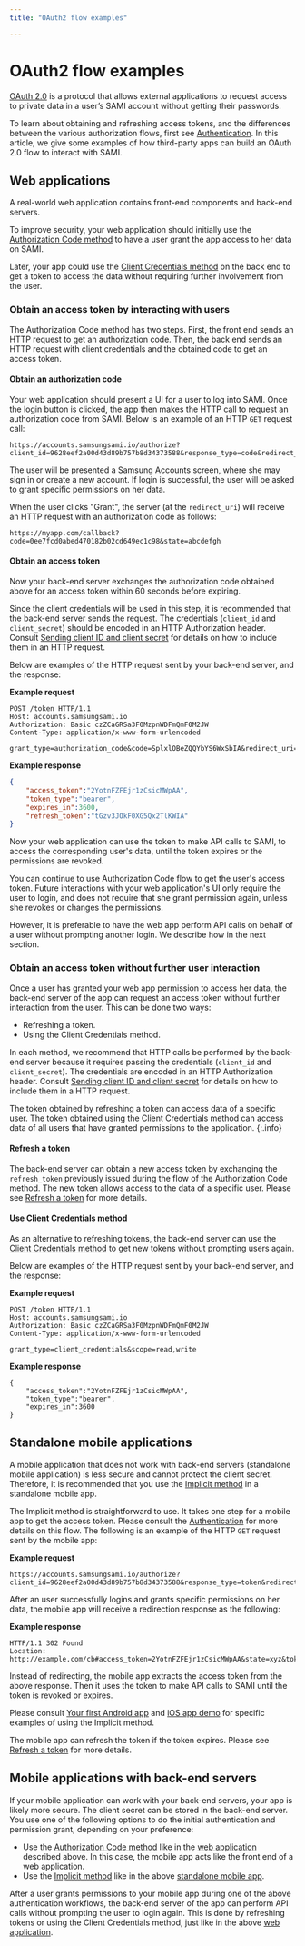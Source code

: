 ```yaml
---
title: "OAuth2 flow examples"

---
```


# OAuth2 flow examples 

[OAuth 2.0](http://tools.ietf.org/html/draft-ietf-oauth-v2-23) is a protocol that allows external applications to request access to private data in a user’s SAMI account without getting their passwords. 

To learn about obtaining and refreshing access tokens, and the differences between the various authorization flows, first see [Authentication](/sami/sami-documentation/authentication.html). In this article, we give some examples of how third-party apps can build an OAuth 2.0 flow to interact with SAMI.

## Web applications

A real-world web application contains front-end components and back-end servers. 

To improve security, your web application should initially use the [Authorization Code method](/sami/sami-documentation/authentication.html#authorization-code-method) to have a user grant the app access to her data on SAMI. 

Later, your app could use the [Client Credentials method](/sami/sami-documentation/authentication.html#client-credentials-method) on the back end to get a token to access the data without requiring further involvement from the user.

### Obtain an access token by interacting with users

The Authorization Code method has two steps. First, the front end sends an HTTP request to get an authorization code. Then, the back end sends an HTTP request with client credentials and the obtained code to get an access token. 

#### Obtain an authorization code

Your web application should present a UI for a user to log into SAMI. Once the login button is clicked, the app then makes the HTTP call to request an authorization code from SAMI. Below is an example of an HTTP `GET` request call:

    https://accounts.samsungsami.io/authorize?client_id=9628eef2a00d43d89b757b8d34373588&response_type=code&redirect_uri=https://myapp.com/callback&state=abcdefgh&scope=read,write

The user will be presented a Samsung Accounts screen, where she may sign in or create a new account. If login is successful, the user will be asked to grant specific permissions on her data.

When the user clicks "Grant", the server (at the `redirect_uri`) will receive an HTTP request with an authorization code as follows:

    https://myapp.com/callback?code=0ee7fcd0abed470182b02cd649ec1c98&state=abcdefgh

#### Obtain an access token

Now your back-end server exchanges the authorization code obtained above for an access token within 60 seconds before expiring. 

Since the client credentials will be used in this step, it is recommended that the back-end server sends the request. The credentials (`client_id` and `client_secret`) should be encoded in an HTTP Authorization header. Consult [Sending client ID and client secret](/sami/sami-documentation/authentication.html#sending-clientid-and-clientsecret) for details on how to include them in an HTTP request. 

Below are examples of the HTTP request sent by your back-end server, and the response:

**Example request** 

~~~
POST /token HTTP/1.1
Host: accounts.samsungsami.io
Authorization: Basic czZCaGRSa3F0MzpnWDFmQmF0M2JW
Content-Type: application/x-www-form-urlencoded

grant_type=authorization_code&code=SplxlOBeZQQYbYS6WxSbIA&redirect_uri=https://myapp.com/callback&state=abcdefgh&scope=read,write
~~~

**Example response** 

~~~~json
{
    "access_token":"2YotnFZFEjr1zCsicMWpAA",
    "token_type":"bearer",
    "expires_in":3600,
    "refresh_token":"tGzv3JOkF0XG5Qx2TlKWIA"
}
~~~~

Now your web application can use the token to make API calls to SAMI, to access the corresponding user's data, until the token expires or the permissions are revoked.

You can continue to use Authorization Code flow to get the user's access token. Future interactions with your web application's UI only require the user to login, and does not require that she grant permission again, unless she revokes or changes the permissions.

However, it is preferable to have the web app perform API calls on behalf of a user without prompting another login. We describe how in the next section.

### Obtain an access token without further user interaction

Once a user has granted your web app permission to access her data, the back-end server of the app can request an access token without further interaction from the user. This can be done two ways: 

- Refreshing a token. 
- Using the Client Credentials method. 

In each method, we recommend that HTTP calls be performed by the back-end server because it requires passing the credentials (`client_id` and `client_secret`). The credentials are encoded in an HTTP Authorization header. Consult [Sending client ID and client secret](/sami/sami-documentation/authentication.html#sending-clientid-and-clientsecret) for details on how to include them in a HTTP request.

The token obtained by refreshing a token can access data of a specific user. The token obtained using the Client Credentials method can access data of all users that have granted permissions to the application.
{:.info}

#### Refresh a token

The back-end server can obtain a new access token by exchanging the `refresh_token` previously issued during the flow of the Authorization Code method. The new token allows access to the data of a specific user. Please see [Refresh a token](/sami/sami-documentation/authentication.html#refresh-a-token) for more details.

#### Use Client Credentials method

As an alternative to refreshing tokens, the back-end server can use the [Client Credentials method](/sami/sami-documentation/authentication.html#client-credentials-method) to get new tokens without prompting users again. 

Below are examples of the HTTP request sent by your back-end server, and the response:

**Example request**

~~~ 
POST /token HTTP/1.1
Host: accounts.samsungsami.io
Authorization: Basic czZCaGRSa3F0MzpnWDFmQmF0M2JW
Content-Type: application/x-www-form-urlencoded

grant_type=client_credentials&scope=read,write
~~~

**Example response**

~~~~
{
    "access_token":"2YotnFZFEjr1zCsicMWpAA",
    "token_type":"bearer",
    "expires_in":3600
}
~~~~

## Standalone mobile applications

A mobile application that does not work with back-end servers (standalone mobile application) is less secure and cannot protect the client secret. Therefore, it is recommended that you use the [Implicit method](/sami/sami-documentation/authentication.html#implicit-method) in a standalone mobile app.

The Implicit method is straightforward to use. It takes one step for a mobile app to get the access token. Please consult the [Authentication](/sami/sami-documentation/authentication.html#implicit-method) for more details on this flow. The following is an example of the HTTP `GET` request sent by the mobile app:

**Example request**

    https://accounts.samsungsami.io/authorize?client_id=9628eef2a00d43d89b757b8d34373588&response_type=token&redirect_uri=https://myapp.com/callback&state=abcdefgh&scope=read,write

After an user successfully logins and grants specific permissions on her data, the mobile app will receive a redirection response as the following:

**Example response**

~~~~ 
HTTP/1.1 302 Found
Location: http://example.com/cb#access_token=2YotnFZFEjr1zCsicMWpAA&state=xyz&token_type=bearer&expires_in=7200
~~~~

Instead of redirecting, the mobile app extracts the access token from the above response. Then it uses the token to make API calls to SAMI until the token is revoked or expires.

Please consult [Your first Android app](/sami/demos-tools/your-first-android-app.html) and [iOS app demo](https://github.com/samsungsamiio/sami-ios-demo) for specific examples of using the Implicit method.

The mobile app can refresh the token if the token expires. Please see [Refresh a token](/sami/sami-documentation/authentication.html#refresh-a-token) for more details.

## Mobile applications with back-end servers

If your mobile application can work with your back-end servers, your app is likely more secure. The client secret can be stored in the back-end server. You use one of the following options to do the initial authentication and permission grant, depending on your preference:

- Use the [Authorization Code method](/sami/sami-documentation/authentication.html#authorization-code-method) like in the [web application](#web-applications) described above. In this case, the mobile app acts like the front end of a web application.
- Use the [Implicit method](/sami/sami-documentation/authentication.html#implicit-method) like in the above [standalone mobile app](#standalone-mobile-applications).

After a user grants permissions to your mobile app during one of the above authentication workflows, the back-end server of the app can perform API calls without prompting the user to login again. This is done by refreshing tokens or using the Client Credentials method, just like in the above [web application](#obtain-an-access-token-without-further-user-interaction).